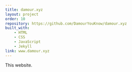 ```yaml
---
title: damour.xyz
layout: project
order: 10
repository: https://github.com/DamourYouKnow/damour.xyz
built_with:
    - HTML
    - CSS
    - JavaScript
    - Jekyll
link: www.damour.xyz
---
```


This website.